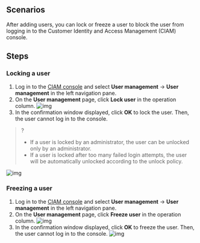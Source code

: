 ## Scenarios
After adding users, you can lock or freeze a user to block the user from logging in to the Customer Identity and Access Management (CIAM) console.

## Steps
### Locking a user
1. Log in to the [CIAM console](https://console.tencentcloud.com/ciam) and select **User management** -> **User management** in the left navigation pane.
2. On the **User management** page, click **Lock user** in the operation column.
![img](https://qcloudimg.tencent-cloud.cn/raw/13c96b33a0a0a8c0eb8fc775be2411a4.png)
3. In the confirmation window displayed, click **OK** to lock the user. Then, the user cannot log in to the console.
>?
>- If a user is locked by an administrator, the user can be unlocked only by an administrator.
>- If a user is locked after too many failed login attempts, the user will be automatically unlocked according to the unlock policy.

![img](https://qcloudimg.tencent-cloud.cn/raw/ec36179522ada6798fad8366310db589.png)

### Freezing a user
1. Log in to the [CIAM console](https://console.cloud.tencent.com/ciam/) and select **User management** -> **User management** in the left navigation pane.
2. On the **User management** page, click **Freeze user** in the operation column.
![img](https://qcloudimg.tencent-cloud.cn/raw/127ddcc4d7d5e9cd6a33d2b3e1660571.png)
3. In the confirmation window displayed, click **OK** to freeze the user. Then, the user cannot log in to the console.
![img](https://qcloudimg.tencent-cloud.cn/raw/5b4e65e1304332aa3ea049745ea0e110.png)